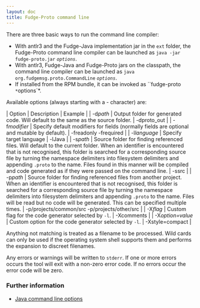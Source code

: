 ```yaml
---
layout: doc
title: Fudge-Proto command line
---
```


There are three basic ways to run the command line compiler:

* With antlr3 and the Fudge-Java implementation jar in the `ext` folder, the Fudge-Proto
command line compiler can be launched as `java -jar fudge-proto.jar` *`options`*.
* With antlr3, Fudge-Java and Fudge-Proto jars on the classpath, the command line compiler
can be launched as `java org.fudgemsg.proto.CommandLine` *`options`*.
* If installed from the RPM bundle, it can be invoked as ``fudge-proto` *`options`*.

Available options (always starting with a - character) are:

| Option | Description | Example |
| -d*path* | Output folder for generated code. Will default to the same as the source folder. | -dproto_out |
| -f*modifier* | Specify default modifiers for fields (normally fields are optional and mutable by default). | -freadonly -frequired |
| -l*language* | Specify target language | -lJava |
| -s*path* | Source folder for finding referenced files. Will default to the current folder. When an identifier is encountered that is not recognised, this folder is searched for a corresponding source file by turning the namespace delimiters into filesystem delimiters and appending ``.proto`` to the name. Files found in this manner will be compiled and code generated as if they were passed on the command line. | -ssrc |
| -p*path* | Source folder for finding referenced files from another project. When an identifier is encountered that is not recognised, this folder is searched for a corresponding source file by turning the namespace delimiters into filesystem delimiters and appending ``.proto`` to the name. Files will be read but no code will be generated. This can be specified multiple times. | -p/projects/common/src -p/projects/other/src |
| -X*flag* | Custom flag for the code generator selected by `-l`. | -Xcomments |
| -X*option=value* | Custom option for the code generator selected by `-l`. | -Xstyle=compact |

Anything not matching is treated as a filename to be processed.
Wild cards can only be used if the operating system shell supports them and performs the expansion to discreet filenames.

Any errors or warnings will be written to `stderr`.
If one or more errors occurs the tool will exit with a non-zero error code.
If no errors occur the error code will be zero.

### Further information

* [Java command line options](fudge-proto-java.html)
